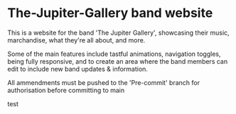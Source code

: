 # The-Jupiter-Gallery band website

This is a website for the band 'The Jupiter Gallery', showcasing their music, marchandise, what they're all about, and more.

Some of the main features include tastful animations, navigation toggles, being fully responsive, and to create an area where the band members can edit to include new band updates & information.

All ammendments must be pushed to the 'Pre-commit' branch for authorisation before committing to main



test